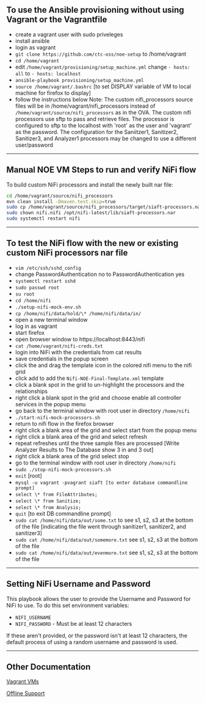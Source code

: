 ## To use the Ansible provisioning without using Vagrant or the Vagrantfile

- create a vagrant user with sudo priveleges
- install ansible
- login as vagrant
- `git clone https://github.com/ctc-oss/noe-setup` to /home/vagrant
- `cd /home/vagrant`
- edit `/home/vagrant/provisioning/setup_machine.yml` change `- hosts: all` to `- hosts: localhost`
- `ansible-playbook provisioning/setup_machine.yml`
- `source /home/vagrant/.bashrc` [to set DISPLAY variable of VM to local machine for firefox to display]
- follow the instructions below
Note: The custom nifi_processors source files will be in /home/vagrant/nifi_processors instead
 of `/home/vagrant/source/nifi_processors` as in the OVA.
 The custom nifi processors use sftp to pass and retrieve files. The processor is configured to
 sftp to the localhost with 'root' as the user and 'vagrant' as the password.  The configuration
 for the Saniitzer1, Sanitizer2, Sanitizer3, and Analyzer1 processors may be changed to use
 a different user/password
---

## Manual NOE VM Steps to run and verify NiFi flow

To build custom NiFi processors and install the newly built nar file:

```bash
cd /home/vagrant/source/nifi_processors
mvn clean install -Dmaven.test.skip=true
sudo cp /home/vagrant/source/nifi_processors/target/siaft-processors.nar /opt/nifi-latest/lib/
sudo chown nifi.nifi /opt/nifi-latest/lib/siaft-processors.nar
sudo systemctl restart nifi
```

---

## To test the NiFi flow with the new or existing custom NiFi processors nar file

- `vim /etc/ssh/sshd_config`
- change PasswordAuthentication no to PasswordAuthentication yes
- `systemctl restart sshd`
- `sudo passwd root`
- `su root`
- `cd /home/nifi`
- `./setup-nifi-mock-env.sh`
- `cp /home/nifi/data/hold/\* /home/nifi/data/in/`
- open a new terminal window
- log in as vagrant
- start firefox
- open browser window to https://localhost:8443/nifi
- `cat /home/vagrant/nifi-creds.txt`
- login into NiFi with the credentials from cat results
- save credentials in the popup screen
- click the and drag the template icon in the colored nifi menu to the nifi grid
- click add to add the `Nifi-NOE-Final-Template.xml` template
- click a blank spot in the grid to un-highlight the processors and the relationships
- right click a blank spot in the grid and choose enable all controller services in the popup menu
- go back to the terminal window with root user in directory `/home/nifi`
- `./start-nifi-mock-processors.sh`
- return to nifi flow in the firefox browser
- right click a blank area of the grid and select start from the popup menu
- right click a blank area of the grid and select refresh
- repeat refreshes until the three sample files are processed
  [Write Analyzer Results to The Database show 3 in and 3 out]
- right click a blank area of the grid select stop
- go to the terminal window with root user in directory `/home/nifi`
- `sudo ./stop-nifi-mock-processors.sh`
- `exit` [root]
- `mysql -u vagrant -pvagrant siaft [to enter database commandline prompt]`
- `select \* from FileAttributes;`
- `select \* from Sanitize;`
- `select \* from Analysis;`
- `quit` [to exit DB commandline prompt]
- `sudo cat /home/nifi/data/out/some.txt` to see s1, s2, s3 at the bottom of the file
  [indicating the file went through sanitizer1, sanitizer2, and sanitizer3]
- `sudo cat /home/nifi/data/out/somemore.txt` see s1, s2, s3 at the bottom of the file
- `sudo cat /home/nifi/data/out/evenmore.txt` see s1, s2, s3 at the bottom of the file

---

## Setting NiFi Username and Password

This playbook allows the user to provide the Username and Password for NiFi to use. To do this set environment variables:

- `NIFI_USERNAME`
- `NIFI_PASSWORD` - Must be at least 12 characters

If these aren't provided, or the password isn't at least 12 characters, the default process of using a random username and password is used.

---

## Other Documentation

[Vagrant VMs](docs/offline.md)

[Offline Support](docs/offline.md)
